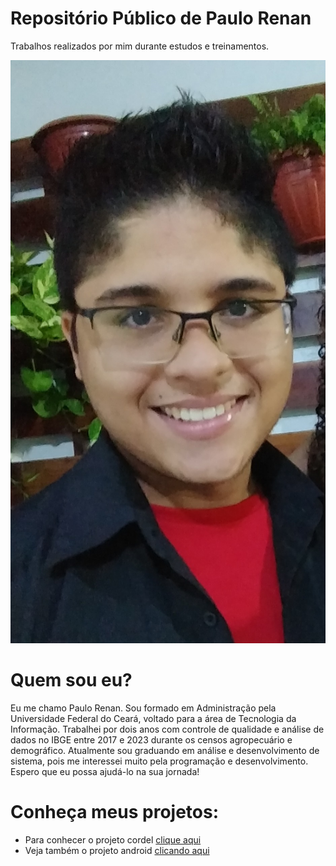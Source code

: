 # Repositório Público de Paulo Renan
 Trabalhos realizados por mim durante estudos e treinamentos.

<picture>
        <img src="imagens/Rosto1.jpg" alt="Foto de rosto de Paulo Renan">
<picture>

<h1>Quem sou eu?</h1>
        <p>
        Eu me chamo Paulo Renan. Sou formado em Administração pela Universidade Federal do Ceará, voltado para a área de Tecnologia da Informação. Trabalhei por dois anos com controle de qualidade e análise de dados no IBGE entre 2017 e 2023 durante os censos agropecuário e demográfico. Atualmente sou graduando em análise e desenvolvimento de sistema, pois me interessei muito pela programação e desenvolvimento. Espero que eu possa ajudá-lo na sua jornada!
        </p>

<h1>Conheça meus projetos:</h1>
        <ul type="disc">
                <li>Para conhecer o projeto cordel <a href="https://paulorenanta.github.io/portfolio/projeto-cordel/index.html" target="_blank">clique aqui</a>
                </li>
                <li>Veja também o projeto android <a href="https://paulorenanta.github.io/portfolio/projeto-android/index.html" target="_blank">clicando aqui</a>
                </li>
        </ul>